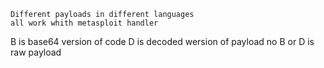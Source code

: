     Different payloads in different languages 
    all work whith metasploit handler 


B is base64 version of code
D is decoded wersion of payload
no B or D is raw payload

